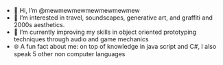 - 👋 Hi, I’m @mewmewmewmewmewmewmew
- 👀 I’m interested in travel, soundscapes, generative art, and graffiti and 2000s aesthetics.
- 🌱 I’m currently improving my skills in object oriented prototyping techniques through audio and game mechanics
- 🌐 A fun fact about me: on top of knowledge in java script and C#, I also speak 5 other non computer languages

<!---
mewmewmewmewmewmewmew/mewmewmewmewmewmewmew is a ✨ special ✨ repository because its `README.md` (this file) appears on your GitHub profile.
You can click the Preview link to take a look at your changes.
--->

